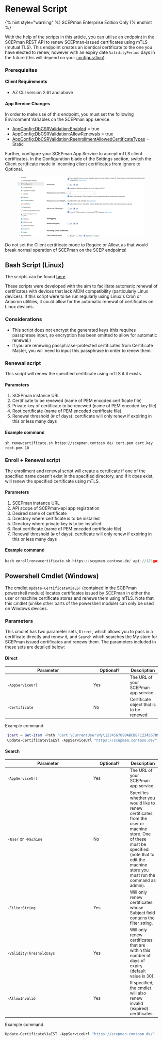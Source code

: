 # Renewal Script

{% hint style="warning" %}
SCEPman Enterprise Edition Only
{% endhint %}

With the help of the scripts in this article, you can utilise an endpoint in the SCEPman REST API to renew SCEPman-issued certificates using mTLS (mutual TLS). This endpoint creates an identical certificate to the one you have elected to renew, however with an expiry date `ValidityPeriod` days in the future (this will depend on your [configuration](https://docs.scepman.com/advanced-configuration/application-settings/certificates#appconfig-validityperioddays)).

### Prerequisites

#### Client Requirements

* AZ CLI version 2.61 and above

#### App Service Changes

In order to make use of this endpoint, you must set the following Environment Variables on the SCEPman app service.

* [AppConfig:DbCSRValidation:Enabled](../../scepman-configuration/optional/application-settings/dbcsr-validation.md#appconfig-dbcsrvalidation-enabled) = true
* [AppConfig:DbCSRValidation:AllowRenewals](../../scepman-configuration/optional/application-settings/dbcsr-validation.md#appconfig-dbcsrvalidation-allowrenewals) = true
* [AppConfig:DbCSRValidation:ReenrollmentAllowedCertificateTypes](../../scepman-configuration/optional/application-settings/dbcsr-validation.md#appconfig-dbcsrvalidation-reenrollmentallowedcertificatetypes) = Static

Further, configure your SCEPman App Service to accept mTLS client certificates. In the Configuration blade of the Settings section, switch the Client certificate mode in Incoming client certificates from Ignore to Optional.

<figure><img src="../../.gitbook/assets/image (75).png" alt=""><figcaption></figcaption></figure>

Do not set the Client certificate mode to Require or Allow, as that would break normal operation of SCEPman on the SCEP endpoints!

## Bash Script (Linux)

The scripts can be found [here](https://github.com/scepman/csr-request/tree/dev-interactive/enroll-certificate).

These scripts were developed with the aim to facilitate automatic renewal of certificates with devices that lack MDM compatibility (particularly Linux devices). If this script were to be run regularly using Linux's Cron or Anacron utilities, it could allow for the automatic renewal of certificates on Linux devices.

### Considerations

* This script does not encrypt the generated keys (this requires passphrase input, so encryption has been omitted to allow for automatic renewal.)
* If you are renewing passphrase-protected certificates from Certificate Master, you will need to input this passphrase in order to renew them.

### Renewal script

This script will renew the specified certificate using mTLS if it exists.

#### Parameters

1. SCEPman instance URL
2. Certificate to be renewed (name of PEM encoded certificate file)
3. Private key of certificate to be renewed (name of PEM encoded key file)
4. Root certificate (name of PEM encoded certificate file)
5. Renewal threshold (# of days): certificate will only renew if expiring in this or less many days

#### Example command

```
sh renewcertificate.sh https://scepman.contoso.de/ cert.pem cert.key root.pem 10
```

### Enroll + Renewal script&#x20;

The enrollment and renewal script will create a certificate if one of the specified name doesn't exist in the specified directory, and if it does exist, will renew the specified certificate using mTLS.

#### Parameters

1. SCEPman instance URL
2. API scope of SCEPman-api app registration
3. Desired name of certificate
4. Directory where certificate is to be installed
5. Directory where private key is to be installed
6. Root certificate (name of PEM encoded certificate file)
7. Renewal threshold (# of days): certificate will only renew if expiring in this or less many days

#### Example command

```nasm
bash enrollrenewcertificate.sh https://scepman.contoso.de/ api://123guid cert-name cert-directory key-directory root.pem 40
```

## Powershell Cmdlet (Windows)

The cmdlet `Update-CertificateViaEST` (contained in the SCEPman powershell module) locates certificates issued by SCEPman in either the user or machine certificate stores and renews them using mTLS. Note that this cmdlet (unlike other parts of the powershell module) can only be used on Windows devices.&#x20;

### Parameters

This cmdlet has two parameter sets, `Direct`, which allows you to pass in a certificate directly and renew it, and `Search` which searches the My store for SCEPman issued certificates and renews them. The parameters included in these sets are detailed below:

#### Direct

<table><thead><tr><th width="270">Parameter</th><th width="107">Optional?</th><th>Description</th></tr></thead><tbody><tr><td><code>-AppServiceUrl</code></td><td>Yes</td><td>The URL of your SCEPman app service.</td></tr><tr><td><code>-Certificate</code></td><td>No</td><td>Certificate object that is to be renewed</td></tr></tbody></table>

Example command:

```powershell
 $cert = Get-Item -Path "Cert:\CurrentUser\My\1234567890ABCDEF1234567890ABCDEF12345678"
 Update-CertificateViaEST -AppServiceUrl "https://scepman.contoso.de/" -Certificate $cert
```

#### Search

<table><thead><tr><th width="270">Parameter</th><th width="107">Optional?</th><th>Description</th></tr></thead><tbody><tr><td><code>-AppServiceUrl</code></td><td>Yes</td><td>The URL of your SCEPman app service.</td></tr><tr><td>-<code>User</code> or <code>-Machine</code></td><td>No</td><td>Specifies whether you would like to renew certificates from the user or machine store. One of these must be specified. (note that to edit the machine store you must run the command as admin).</td></tr><tr><td><code>-FilterString</code></td><td>Yes</td><td>Will only renew certificates whose Subject field contains the filter string.</td></tr><tr><td><code>-ValidityThresholdDays</code></td><td>Yes</td><td>Will only renew certificates that are within this number of days of expiry (default value is 30).</td></tr><tr><td><code>-AllowInvalid</code></td><td>Yes</td><td>If specified, the cmdlet will also renew invalid (expired) certificates.</td></tr></tbody></table>

Example command:

```powershell
Update-CertificateViaEST -AppServiceUrl "https://scepman.contoso.de/" -User -ValidityThresholdDays 100 -FilterString "certificate"
```

